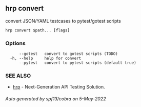 ## hrp convert

convert JSON/YAML testcases to pytest/gotest scripts

```
hrp convert $path... [flags]
```

### Options

```
      --gotest   convert to gotest scripts (TODO)
  -h, --help     help for convert
      --pytest   convert to pytest scripts (default true)
```

### SEE ALSO

* [hrp](hrp.md)	 - Next-Generation API Testing Solution.

###### Auto generated by spf13/cobra on 5-May-2022
